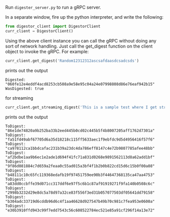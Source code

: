 Run `digester_server.py` to run a gRPC server.

In a separate window, fire up the python interpreter, and write the following:

```python
from digestor_client import DigestorClient
curr_client = DigestorClient()
```

Using the above client instance you can call the gRPC without doing any sort of network handling. Just call the get_digest function on the client object to invoke the gRPC. For example:

```python
curr_client.get_digest('Random12312312ascsafdaasdcsadcsds')
```

prints out the output

```
Digested: "060fe12e4eddf4acd8253cb508a9e58e95c04a24e07998808d86e76eaf942b15"
WasDigested: true
```

for streaming 

```python
curr_client.get_streaming_digest('This is a sample test where I get streaming responses')
```

prints out the output

```
ToDigest: "86e1de74820a9b252ba33b2eed445b0cd02c445b5f4b8007205aff1762d7301a"
ToDigest: "fa51fd49abf67705d6a35d18218c115ff5633aec1f9ebfdc9d5d4956416f57f6"
ToDigest: "ca978112ca1bbdcafac231b39a23dc4da786eff8147c4e72b9807785afee48bb"
ToDigest: "af2bdbe1aa9b6ec1e2ade1d694f41fc71a831d0268e9891562113d8a62add1bf"
ToDigest: "9f86d081884c7d659a2feaa0c55ad015a3bf4f1b2b0b822cd15d6c15b0f00a08"
ToDigest: "b48111c10c65fc119368edafb19f97451759ee90b3f44647368135ca47aa4753"
ToDigest: "a83dd0ccbffe39d071cc317ddf6e97f5c6b1c87af91919271f9fa140b0508c6c"
ToDigest: "2998b3232d29e8dc5a78d97a32ce83f556f3ed31b057077503df05641dd79158"
ToDigest: "b304adc33719d6cddb96d6c4f1aa46628d927547b49b70c981c7fea953e0600a"
ToDigest: "e30b3910ffd943c99f7edd7543c56c608522784ec521e85a91cf296f14a13e72"
```